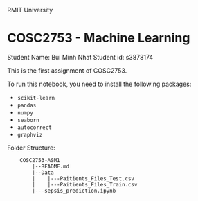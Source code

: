 RMIT University
# COSC2753 - Machine Learning
Student Name: Bui Minh Nhat
Student id: s3878174


This is the first assignment of COSC2753.

To run this notebook, you need to install the following packages:

+ `scikit-learn`
+ `pandas`
+ `numpy`
+ `seaborn`
+ `autocorrect`
+ `graphviz`

Folder Structure:

``` 
    COSC2753-ASM1
        |--README.md
        |--Data
        |    |---Paitients_Files_Test.csv
        |    |---Paitients_Files_Train.csv
        |---sepsis_prediction.ipynb
```